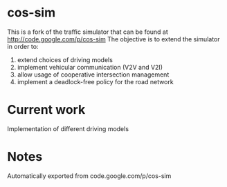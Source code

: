 # cos-sim
This is a fork of the traffic simulator that can be found at http://code.google.com/p/cos-sim
The objective is to extend the simulator in order to: 
1. extend choices of driving models
2. implement vehicular communication (V2V and V2I)
3. allow usage of cooperative intersection management
4. implement a deadlock-free policy for the road network

# Current work
Implementation of different driving models

# Notes
Automatically exported from code.google.com/p/cos-sim